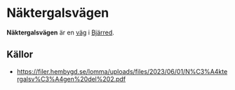 # Näktergalsvägen

**Näktergalsvägen** är en [väg](väg) i [Bjärred](Bjärred).

<!-- TODO: Lägg till mer innehåll från källorna -->

## Källor

* <https://filer.hembygd.se/lomma/uploads/files/2023/06/01/N%C3%A4ktergalsv%C3%A4gen%20del%202.pdf>
